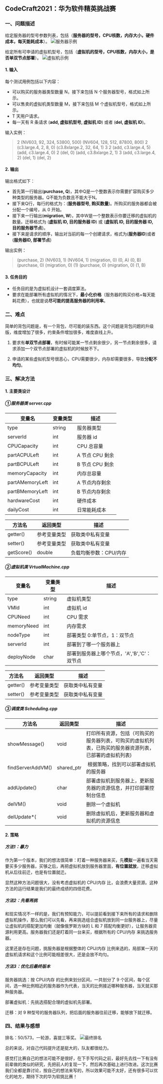 ## CodeCraft2021：华为软件精英挑战赛

### 一、问题描述
给定服务器的型号参数列表，包括（**服务器的型号，CPU核数，内存大小，硬件成本，每天能耗成本**）。
![服务器示例](https://github.com/BaJiuTe/CodeCraft-2021/images/1.png)


给定所有可申请的虚拟机型号，包括（**虚拟机的型号，CPU核数，内存大小，是否单双节点部署**）。
![虚拟机示例](https://github.com/BaJiuTe/CodeCraft-2021/images/2.png)

#### 1. 输入
每个测试用例包括以下内容：
- 可以购买的服务器类型数量 N，接下来包括 N 个服务器型号，格式如上所示。
- 可以售卖的虚拟机类型数量 M，接下来包括 M 个虚拟机型号，格式如上所示。
- T 天用户请求。
- 每一天有 R 条请求 (**add, 虚拟机型号, 虚拟机 ID**) 或者 (**del, 虚拟机 ID**)。

输入实例：
> 2 
> (NV603, 92, 324, 53800, 500)
>  (NV604, 128, 512, 87800, 800) 
>  2 
> (c3.large.4, 2, 8, 0) 
> (c3.8xlarge.2, 32, 64, 1) 
> 3 
> 2 
> (add, c3.large.4, 5) 
> (add, c3.large.4, 0) 
> 2 
> (del, 0) 
> (add, c3.8xlarge.2, 1) 
> 3 
> (add, c3.large.4, 2)
>  (del, 1) 
>  (del, 2) 

#### 2. 输出
输出格式如下：
- 首先第一行输出(**purchase, Q**)，其中Q是一个整数表示你需要扩容购买多少种类型的服务器。Q不能为负数且不能大于N。
- 接下来Q行，每行的格式为：(**服务器型号, 购买数量**)。所购买的服务器都会被分配一个编号，从 0 开始。
- 接下来一行输出(**migration, W**)，其中W是一个整数表示你要迁移的虚拟机的数量。迁移格式为 (**虚拟机 ID, 目的服务器 ID**) 或 (**虚拟机 ID, 目的服务器 ID, 目的服务器节点**)。
- 接下来是请求的顺序，输出对当前的每一个创建请求，格式为(**服务器ID**)或者(**服务器ID, 部署节点**)

输出实例：
>(purchase, 2) 
>(NV603, 1) 
>(NV604, 1) 
>(migration, 0) 
>(0, A) 
>(0, B) 
>(purchase, 0) 
>(migration, 0) 
>(1) 
>(purchase, 0) 
>(migration, 0) 
>(1, B) 


#### 3. 任务目的
- 任务目的是为虚拟机设计一套调度算法。
- 要求在能部署所有虚拟机的情况下，**最小化价格**（服务器的购买价格+每天能耗花费），也就是说**尽可能的提高服务器的利用率**。



### 二、难点
简单的背包问题是，有一个背包，尽可能的装东西。这个问题是背包问题的升级版，维度增加了很多，约束条件增加很多，难度直线上升。

1. 要求有**单双节点部署**，有时候可能某一节点剩余很少，另一节点剩余很多，请求添加一个双节点部署的虚拟机的时候放不下。

2. 申请的某些虚拟机型号很恶心，CPU需要很少，内存却需要很多，导致**分配不均匀**。



### 三、解决方法
#### 1. 主要类设计
##### ①服务器类 server.cpp

| 变量名 | 变量类型 | 描述 |
| --- | --- | --- |
| type | string | 服务器类型 |
| serverId | int | 服务器 id |
| CPUCapacity | int | CPU 总容量 |
| partACPULeft | int | A 节点 CPU 剩余 |
| partBCPULeft | int | B 节点 CPU 剩余 |
| memoryCapacity | int | 内存总容量 |
| partAMemoryLeft | int | A 节点内存剩余 |
| partBMemoryLeft | int | B 节点内存剩余 |
| hardwareCost | int | 硬件成本 |
| dailyCost | int | 日常能耗成本 |

| 方法名 | 返回类型 | 描述 |
| --- | --- | --- |
| getter() | 参考变量类型 | 获取类中私有变量 |
| setter() | 参考变量类型 | 获取类中私有变量 |
| getScore() | double | 负载均衡参数：CPU/内存 |


##### ②虚拟机类 VrtualMachine.cpp

| 变量名 | 变量类型 | 描述 |
| --- | --- | --- |
| type | string | 虚拟机类型 |
| VMId | int | 虚拟机 id |
| CPUNeed | int | CPU 需求 |
| memoryNeed | int | 内存需求 |
| nodeType | int | 部署类型 0:单节点，1：双节点 |
| serverId | int | 部署到了哪一个服务器上 |
| deployNode | char | 部署到服务器上哪个节点，'A','B','C'：双节点 |

| 方法名 | 返回类型 | 描述 |
| --- | --- | --- |
| getter() | 参考变量类型 | 获取类中私有变量 |
| setter() | 参考变量类型 | 获取类中私有变量 |


##### ③调度类 Scheduling.cpp

| 方法名 | 返回类型 | 描述 |
| --- | --- | --- |
| showMessage() | void | 打印所有资源，包括（可购买的服务器列表，可购买的虚拟机列表，已购买的服务器资源列表，已部署的虚拟机列表) |
| findServerAddVM() | shared_ptr<Server>  |  根据策略，找到可以部署虚拟机的服务器 |
| addUpdate() | char | 部署虚拟机到服务器上，更新服务器的资源信息，并打印部署控制台信息 |
| delVM() | void | 删除一个虚拟机 |
| delUpdate*( | void | 删除虚拟机后，更新服务器和虚拟机的资源信息 |



#### 2. 策略
##### 方法1：暴力
作为第一个版本，我们的想法很简单：盯着一种服务器来买，先**模拟**一遍看当天需要买多少服务器，买够之后，再把虚拟机放到服务器里面，**有位置就放**，迁移虚拟机从后往前迁，也是有位置就迁。

显然这种方法问题很大，没有考虑虚拟机的 CPU/内存 比，会浪费大量资源。这种方法的运行结果是我们的最终成绩的四倍花费。

##### 方法2：先看再挑
和现实情况不一样的是，我们有预知能力，可以提前看到接下来所有的请求和删除虚拟机操作，那么我们可以先看，再来挑选组合虚拟机放到同一台服务器上，尽量让虚拟机的搭配更加均衡（就像俄罗斯方块的 L 和 7 搭配均衡更好），让服务器资源利用更高。服务器我们还是盯着同一台来买，根据所有的 CPU/内存 来挑选服务器。

这里还是存在问题，挑服务器是根据整体的 CPU/内存 比例来选的，局部某一天的虚拟机请求和这个比例可能相差很大，还是会放不均匀。

##### 方法3：优化后最终版本
服务器挑选：按 CPU/内存 的比例来划分区间，一共划分了 9 个区间，每个区间，选一种比例相近的服务器作为代表，当天的比例接近哪种服务器，当天就买那种服务器。

部署虚拟机：先挑选搭配合理的虚拟机先部署。

迁移：对 9 种型号的服务器队列，把后面的服务器往前迁移，能够放下就迁移。


### 四、结果与感想
排名：50/573，一轮游，喜提三等奖。
![最终排名](https://github.com/BaJiuTe/CodeCraft-2021/images/3.png)

总的来说，对自己代码提升还是挺大的，队友都很给力。

感觉打比赛自己的想法可能不是很好，在下手写代码之前，最好先去找一下有没有前辈做的类似的研究，先把前人的复现一下，然后再次基础上进行改进。这次比赛我们全都是靠讨论，按自己的想法来写的，所以效果可能不太好，还有很多可以优化的地方，期待下次的华为软挑比赛！
